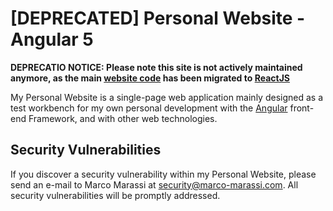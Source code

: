 # [DEPRECATED] Personal Website - Angular 5

**DEPRECATIO NOTICE: Please note this site is not actively maintained anymore, as the main [website code](https://github.com/thtg88/website-react) has been migrated to [ReactJS](https://reactjs.org/)**

My Personal Website is a single-page web application mainly designed as a test workbench for my own personal development with the [Angular](https://angular.io/) front-end Framework, and with other web technologies.

## Security Vulnerabilities

If you discover a security vulnerability within my Personal Website, please send an e-mail to Marco Marassi at security@marco-marassi.com. All security vulnerabilities will be promptly addressed.
